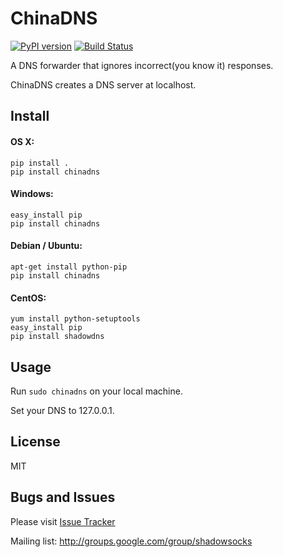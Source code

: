 ChinaDNS
=========

[![PyPI version]][PyPI] [![Build Status]][Travis CI]

A DNS forwarder that ignores incorrect(you know it) responses.

ChinaDNS creates a DNS server at localhost.

Install
-------

#### OS X:

    pip install .
    pip install chinadns

#### Windows:

    easy_install pip
    pip install chinadns

#### Debian / Ubuntu:

    apt-get install python-pip
    pip install chinadns

#### CentOS:

    yum install python-setuptools
    easy_install pip
    pip install shadowdns

Usage
-----

Run `sudo chinadns` on your local machine.

Set your DNS to 127.0.0.1.

License
-------
MIT

Bugs and Issues
----------------
Please visit [Issue Tracker]

Mailing list: http://groups.google.com/group/shadowsocks


[Build Status]:    https://img.shields.io/travis/clowwindy/ChinaDNS/master.svg?style=flat
[Issue Tracker]:   https://github.com/clowwindy/ChinaDNS/issues?state=open
[PyPI]:            https://pypi.python.org/pypi/chinadns
[PyPI version]:    https://img.shields.io/pypi/v/chinadns.svg?style=flat
[Shadowsocks]:     https://github.com/clowwindy/shadowsocks
[Travis CI]:       https://travis-ci.org/clowwindy/ChinaDNS
